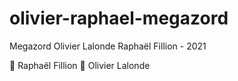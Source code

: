 # olivier-raphael-megazord
Megazord Olivier Lalonde Raphaël Fillion - 2021

🔴 Raphaël Fillion
🔵 Olivier Lalonde
